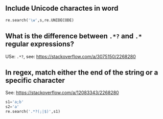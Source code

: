## Include Unicode charactes in word
```python
re.search('\w',s,re.UNIDECODE)
```
## What is the difference between `.*?`  and `.*` regular expressions?
USe: `.*?`, see: https://stackoverflow.com/a/3075150/2268280
## In regex, match either the end of the string or a specific character
See: https://stackoverflow.com/a/12083343/2268280
```python
s1='a;b'
s2='a'
re.search('.*?(;|$)',s1)
```
